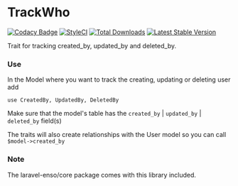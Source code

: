# TrackWho
[![Codacy Badge](https://api.codacy.com/project/badge/Grade/c2848e5734e44faab61fb3391a91a11e)](https://www.codacy.com/app/laravel-enso/TrackWho?utm_source=github.com&utm_medium=referral&utm_content=laravel-enso/TrackWho&utm_campaign=badger)
[![StyleCI](https://styleci.io/repos/85499255/shield?branch=master)](https://styleci.io/repos/85499255)
[![Total Downloads](https://poser.pugx.org/laravel-enso/trackwho/downloads)](https://packagist.org/packages/laravel-enso/trackwho)
[![Latest Stable Version](https://poser.pugx.org/laravel-enso/trackwho/version)](https://packagist.org/packages/laravel-enso/trackwho)

Trait for tracking created_by, updated_by and deleted_by.

### Use

In the Model where you want to track the creating, updating or deleting user add

```
use CreatedBy, UpdatedBy, DeletedBy
```

Make sure that the model's table has the `created_by` | `updated_by` | `deleted_by` field(s)

The traits will also create relationships with the User model so you can call `$model->created_by`

### Note

The laravel-enso/core package comes with this library included.